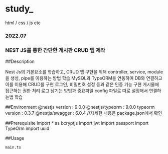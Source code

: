 # study_
html / css / js etc

### 2022.07
### NEST JS를 통한 간단한 게시판 CRUD 앱 제작
##Description

Nest Js의 기본요소를 학습하고, CRUD 앱 구현을 위해 controller, service, module을 생성, pipe를 이용하는 방법 학습
MySQL과 TypeORM을 연동하여 DB와 연결하고 이를 이용해 CRUD를 구현
로그인, 비밀번호 설정 등과 같은 인증 기능 구현
게시물에 접근하는 권한 처리
로그 남기는 방법과 중요파일 config 파일로 따로 설정해서 연결하는법 학습

##Environment
@nestjs version : 9.0.0
@nestjs/typeorm : 9.0.0
typeorm version : 0.3.7
@nestjs/swagger : 6.0.4
//자세한 내용은 package.json에서 확인

##Prerequisite
import * as bcryptjs
import jwt
import passport
import TypeOrm
import uuid

##Usage
```
main.ts
```
